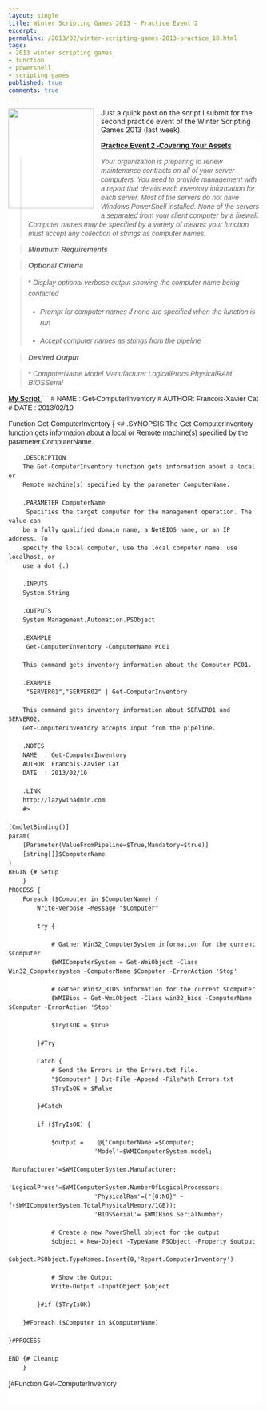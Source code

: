 ```yaml
---
layout: single
title: Winter Scripting Games 2013 - Practice Event 2
excerpt:
permalink: /2013/02/winter-scripting-games-2013-practice_18.html
tags:
- 2013 winter scripting games
- function
- powershell
- scripting games
published: true
comments: true
---
```


<a href="http://2.bp.blogspot.com/-d1gykybQn4I/Uk4cLkoVYiI/AAAAAAABdyU/lDUuVAhuJgE/s1600/PowerShell-Scripting-Games-Logo+(1).png" imageanchor="1" style="clear: left; float: left; margin-bottom: 1em; margin-right: 1em;"><img border="0" height="200" src="http://2.bp.blogspot.com/-d1gykybQn4I/Uk4cLkoVYiI/AAAAAAABdyU/lDUuVAhuJgE/s200/PowerShell-Scripting-Games-Logo+(1).png" width="171" /></a>Just a quick post on the script I submit for the second practice event of the Winter Scripting Games 2013 (last week).


<div style="background-color: white;"><b style="font-family: 'Trebuchet MS', Trebuchet, sans-serif; line-height: 18px;"><u>Practice Event 2 -</u></b><span style="background-color: transparent; line-height: 18px;"><span style="font-family: Trebuchet MS, Trebuchet, sans-serif;"><b><u>Covering Your Assets</u></b><div style="background-color: white;"><blockquote class="tr_bq"><span style="font-family: Trebuchet MS, Trebuchet, sans-serif;"><span style="line-height: 18px;"><i>Your organization is preparing to renew maintenance contracts on all of your server computers. You need to provide management with a report that details each inventory information for each server. Most of the servers do not have Windows PowerShell installed. None of the servers a separated from your client computer by a firewall. Computer names may be specified by a variety of means; your function must accept any collection of strings as computer names.</i></blockquote>
<blockquote class="tr_bq"><i style="line-height: 18px;"><b>Minimum Requirements</b></i></blockquote><blockquote class="tr_bq"><i style="line-height: 18px;"><b>Optional Criteria</b></i></blockquote><blockquote class="tr_bq">
* <span style="line-height: 22px;"><i>Display optional verbose output showing the computer name being contacted</i>

* <span style="line-height: 22px;"><i>Prompt for computer names if none are specified when the function is run</i>

* <span style="line-height: 22px;"><i>Accept computer names as strings from the pipeline</i>
</blockquote><blockquote class="tr_bq"><span style="line-height: 18px;"><b><i>Desired Output</i></b></blockquote><blockquote class="tr_bq">
* <i>ComputerName Model Manufacturer LogicalProcs PhysicalRAM BIOSSerial</i>
</blockquote><i style="font-family: 'Trebuchet MS', Trebuchet, sans-serif; line-height: 18px;"><b>
</b></i><div style="background-color: white; font-family: 'Trebuchet MS', Trebuchet, sans-serif; line-height: 18px;"><b><u>My Script</u></b><b><u>
</u></b>
```
# NAME  : Get-ComputerInventory
# AUTHOR: Francois-Xavier Cat
# DATE  : 2013/02/10

Function Get-ComputerInventory {
        <#
        .SYNOPSIS
        The Get-ComputerInventory function gets information about a local or
        Remote machine(s) specified by the parameter ComputerName.

        .DESCRIPTION
        The Get-ComputerInventory function gets information about a local or
        Remote machine(s) specified by the parameter ComputerName.

        .PARAMETER ComputerName
         Specifies the target computer for the management operation. The value can
        be a fully qualified domain name, a NetBIOS name, or an IP address. To
        specify the local computer, use the local computer name, use localhost, or
        use a dot (.)

        .INPUTS
        System.String

        .OUTPUTS
        System.Management.Automation.PSObject

        .EXAMPLE
         Get-ComputerInventory -ComputerName PC01

        This command gets inventory information about the Computer PC01.

        .EXAMPLE
         "SERVER01","SERVER02" | Get-ComputerInventory

        This command gets inventory information about SERVER01 and SERVER02.
        Get-ComputerInventory accepts Input from the pipeline.

        .NOTES
        NAME  : Get-ComputerInventory
        AUTHOR: Francois-Xavier Cat
        DATE  : 2013/02/10

        .LINK
        http://lazywinadmin.com
        #>

    [CmdletBinding()]
    param(
        [Parameter(ValueFromPipeline=$True,Mandatory=$true)]
        [string[]]$ComputerName
    )
    BEGIN {# Setup
        }
    PROCESS {
        Foreach ($Computer in $ComputerName) {
            Write-Verbose -Message "$Computer"

            try {

                # Gather Win32_ComputerSystem information for the current $Computer
                $WMIComputerSystem = Get-WmiObject -Class Win32_Computersystem -ComputerName $Computer -ErrorAction 'Stop'

                # Gather Win32_BIOS information for the current $Computer
                $WMIBios = Get-WmiObject -Class win32_bios -ComputerName $Computer -ErrorAction 'Stop'

                $TryIsOK = $True

            }#Try

            Catch {
                # Send the Errors in the Errors.txt file.
                "$Computer" | Out-File -Append -FilePath Errors.txt
                $TryIsOK = $False

            }#Catch

            if ($TryIsOK) {

                $output =    @{'ComputerName'=$Computer;
                            'Model'=$WMIComputerSystem.model;
                            'Manufacturer'=$WMIComputerSystem.Manufacturer;
                            'LogicalProcs'=$WMIComputerSystem.NumberOfLogicalProcessors;
                            'PhysicalRam'=("{0:N0}" -f($WMIComputerSystem.TotalPhysicalMemory/1GB));
                            'BIOSSerial'= $WMIBios.SerialNumber}

                # Create a new PowerShell object for the output
                $object = New-Object -TypeName PSObject -Property $output
                $object.PSObject.TypeNames.Insert(0,'Report.ComputerInventory')

                # Show the Output
                Write-Output -InputObject $object

            }#if ($TryIsOK)

        }#Foreach ($Computer in $ComputerName)

    }#PROCESS

    END {# Cleanup
        }

}#Function Get-ComputerInventory
```

